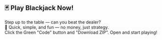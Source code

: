 ## 🃏 Play Blackjack Now!
Step up to the table — can you beat the dealer?  
🎲 Quick, simple, and fun — no money, just strategy.  
Click the Green "Code" button and "Download ZIP". Open and start playing!
